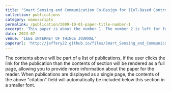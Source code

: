 ```yaml
---
title: "Smart Sensing and Communication Co-Design for IIoT-Based Control Systems"
collection: publications
category: manuscripts
permalink: /publication/2009-10-01-paper-title-number-1
excerpt: 'This paper is about the number 1. The number 2 is left for future work.'
date: 2023-07
venue: 'IEEE INTERNET OF THINGS JOURNAL'
paperurl: 'http://jeffery22.github.io/files/Smart_Sensing_and_Communication_Co-Design_for_IIoT-Based_Control_Systems.pdf'
---
```


The contents above will be part of a list of publications, if the user clicks the link for the publication than the contents of section will be rendered as a full page, allowing you to provide more information about the paper for the reader. When publications are displayed as a single page, the contents of the above "citation" field will automatically be included below this section in a smaller font.
